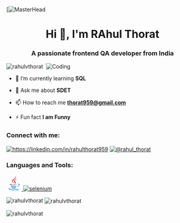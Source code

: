 [![MasterHead](https://www.scnsoft.com/blog-pictures/test-automation/manual+automated-testing+integrated-approach_01-cover.png)
<h1 align="center">Hi 👋, I'm RAhul Thorat</h1>
<h3 align="center">A passionate frontend QA developer from India</h3>
<img align="right" alt="Coding" width="400" src="https://previews.123rf.com/images/prettyvectors/prettyvectors1702/prettyvectors170200022/71079316-young-programmer-man-character-coding-vector-flat-cartoon-illustration.jpg">

<p align="left"> <img src="https://komarev.com/ghpvc/?username=rahulvthorat&label=Profile%20views&color=0e75b6&style=flat" alt="rahulvthorat" /> </p>

- 🌱 I’m currently learning **SQL**

- 💬 Ask me about **SDET**

- 📫 How to reach me **thorat959@gmail.com**

- ⚡ Fun fact **I am Funny**

<h3 align="left">Connect with me:</h3>
<p align="left">
<a href="https://linkedin.com/in/https://linkedin.com/in/rahulthorat959" target="blank"><img align="center" src="https://raw.githubusercontent.com/rahuldkjain/github-profile-readme-generator/master/src/images/icons/Social/linked-in-alt.svg" alt="https://linkedin.com/in/rahulthorat959" height="30" width="40" /></a>
<a href="https://www.hackerrank.com/@rahul_thorat" target="blank"><img align="center" src="https://raw.githubusercontent.com/rahuldkjain/github-profile-readme-generator/master/src/images/icons/Social/hackerrank.svg" alt="@rahul_thorat" height="30" width="40" /></a>
</p>

<h3 align="left">Languages and Tools:</h3>
<p align="left"> <a href="https://www.java.com" target="_blank" rel="noreferrer"> <img src="https://raw.githubusercontent.com/devicons/devicon/master/icons/java/java-original.svg" alt="java" width="40" height="40"/> </a> <a href="https://www.selenium.dev" target="_blank" rel="noreferrer"> <img src="https://raw.githubusercontent.com/detain/svg-logos/780f25886640cef088af994181646db2f6b1a3f8/svg/selenium-logo.svg" alt="selenium" width="40" height="40"/> </a> </p>

<p><img align="left" src="https://github-readme-stats.vercel.app/api/top-langs?username=rahulvthorat&show_icons=true&locale=en&layout=compact" alt="rahulvthorat" /></p>

<p>&nbsp;<img align="center" src="https://github-readme-stats.vercel.app/api?username=rahulvthorat&show_icons=true&locale=en" alt="rahulvthorat" /></p>

<p><img align="center" src="https://github-readme-streak-stats.herokuapp.com/?user=rahulvthorat&" alt="rahulvthorat" /></p>
